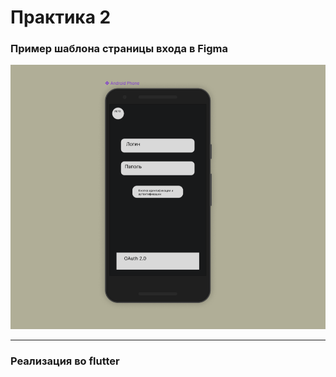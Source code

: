 # Практика 2


### Пример шаблона страницы входа в Figma
![alt text](image-2.png)

---

### Реализация во flutter
